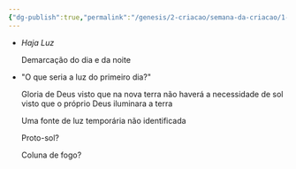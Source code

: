 ```yaml
---
{"dg-publish":true,"permalink":"/genesis/2-criacao/semana-da-criacao/1-dia-luz/"}
---
```


- *Haja Luz* 

    Demarcação do dia e da noite

- "O que seria a luz do primeiro dia?"

    Gloria de Deus visto que na nova terra não haverá a necessidade de sol visto que o próprio Deus iluminara a terra

    Uma fonte de luz temporária não identificada

    Proto-sol?

    Coluna de fogo?

